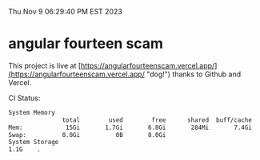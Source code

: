 Thu Nov  9 06:29:40 PM EST 2023

# angular fourteen scam


This project is live at [https://angularfourteenscam.vercel.app/](https://angularfourteenscam.vercel.app/ "dog!") thanks to Github and Vercel.

CI Status: 

```bash
System Memory
               total        used        free      shared  buff/cache   available
Mem:            15Gi       1.7Gi       6.8Gi       284Mi       7.4Gi        13Gi
Swap:          8.0Gi          0B       8.0Gi
System Storage
1.1G	.
```
```bash
